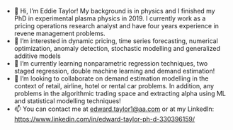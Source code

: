 - 👋 Hi, I’m Eddie Taylor! My background is in physics and I finished my PhD in experimental plasma physics in 2019. I currently work as a pricing operations research analyst and have four years experience in revene management problems.  
- 👀 I’m interested in dynamic pricing, time series forecasting, numerical optimization, anomaly detection, stochastic modelling and generalized additive models
- 🌱 I’m currently learning nonparametric regression techniques, two staged regression, double machine learning and demand estimation!
- 💞️ I’m looking to collaborate on demand estimation modelling in the context of retail, airline, hotel or rental car problems. In addition, any problems in the algorithmic trading space and extracting alpha using ML and statistical modelling techniques!
- 📫 You can contact me at edward.taylor1@aa.com or at my LinkedIn: https://www.linkedin.com/in/edward-taylor-ph-d-330396159/

<!---
eddietaylor/eddietaylor is a ✨ special ✨ repository because its `README.md` (this file) appears on your GitHub profile.
You can click the Preview link to take a look at your changes.
--->
